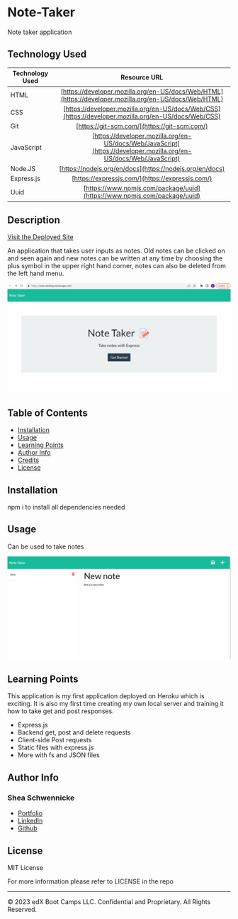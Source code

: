 # Note-Taker
Note taker application
## Technology Used 

| Technology Used         | Resource URL           | 
| ------------- |:-------------:| 
| HTML    | [https://developer.mozilla.org/en-US/docs/Web/HTML](https://developer.mozilla.org/en-US/docs/Web/HTML) | 
| CSS     | [https://developer.mozilla.org/en-US/docs/Web/CSS](https://developer.mozilla.org/en-US/docs/Web/CSS)      |   
| Git | [https://git-scm.com/](https://git-scm.com/)     |    
| JavaScript | [https://developer.mozilla.org/en-US/docs/Web/JavaScript](https://developer.mozilla.org/en-US/docs/Web/JavaScript)     |   
| Node.JS | [https://nodejs.org/en/docs](https://nodejs.org/en/docs)     | 
| Express.js | [https://expressjs.com/](https://expressjs.com/)     |   
| Uuid | [https://www.npmjs.com/package/uuid](https://www.npmjs.com/package/uuid)     |     

  


## Description 

[Visit the Deployed Site](https://note-writting.herokuapp.com/)

An application that takes user inputs as notes.  Old notes can be clicked on and seen again and new notes can be written at any time by choosing the plus symbol in the upper right hand corner, notes can also be deleted from the left hand menu. 



![Site Langing Page](./public/assets/images/note-taker.gif)


## Table of Contents 

* [Installation](#installation)
* [Usage](#usage)
* [Learning Points](#learning-points)
* [Author Info](#author-info)
* [Credits](#credits)
* [License](#license)



## Installation
npm i to install all dependencies needed 
## Usage 
Can be used to take notes


![note taking page](./public/assets/images/Screenshot%202023-04-26%20075041.png)



## Learning Points 

This application is my first application deployed on Heroku which is exciting. It is also my first time creating my own local server and training it how to take get and post responses.  
*  Express.js
* Backend get, post and delete requests
* Client-side Post requests
* Static files with express.js
* More with fs and JSON files


## Author Info

### Shea Schwennicke 


* [Portfolio](https://sheaschwenn.github.io/Portfolio/)
* [LinkedIn](https://www.linkedin.com/in/shea-schwennicke-76a378210/)
* [Github](https://github.com/sheaschwenn)



## License

MIT License 

For more information please refer to LICENSE in the repo

---

© 2023 edX Boot Camps LLC. Confidential and Proprietary. All Rights Reserved.